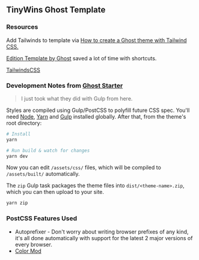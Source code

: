 TinyWins Ghost Template
---

### Resources

Add Tailwinds to template via [How to create a Ghost theme with Tailwind CSS.](https://www.usepine.com/blog/en/how-to-create-a-ghost-theme-with-tailwind-css/)

[Edition Template by Ghost](https://github.com/TryGhost/Edition) saved a lot of time with shortcuts.

[TailwindsCSS](https://tailwindcss.com/)


### Development Notes from [Ghost Starter](https://github.com/TryGhost/Starter/blob/master/README.md)

> I just took what they did with Gulp from here.

Styles are compiled using Gulp/PostCSS to polyfill future CSS spec. You'll need [Node](https://nodejs.org/), [Yarn](https://yarnpkg.com/) and [Gulp](https://gulpjs.com) installed globally. After that, from the theme's root directory:

```bash
# Install
yarn

# Run build & watch for changes
yarn dev
```

Now you can edit `/assets/css/` files, which will be compiled to `/assets/built/` automatically.

The `zip` Gulp task packages the theme files into `dist/<theme-name>.zip`, which you can then upload to your site.

```bash
yarn zip
```

### PostCSS Features Used

- Autoprefixer - Don't worry about writing browser prefixes of any kind, it's all done automatically with support for the latest 2 major versions of every browser.
- [Color Mod](https://github.com/jonathantneal/postcss-color-mod-function)